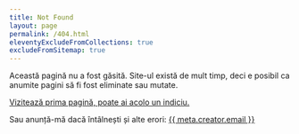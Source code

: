 ```yaml
---
title: Not Found
layout: page
permalink: /404.html
eleventyExcludeFromCollections: true
excludeFromSitemap: true
---
```


Această pagină nu a fost găsită. Site-ul există de mult timp, deci e posibil ca anumite pagini să fi fost eliminate sau mutate.

[Vizitează prima pagină, poate ai acolo un indiciu.](/)

Sau anunță-mă dacă întâlnești și alte erori:
<a href="mailto:{{ meta.creator.email }}">{{ meta.creator.email }}</a>
